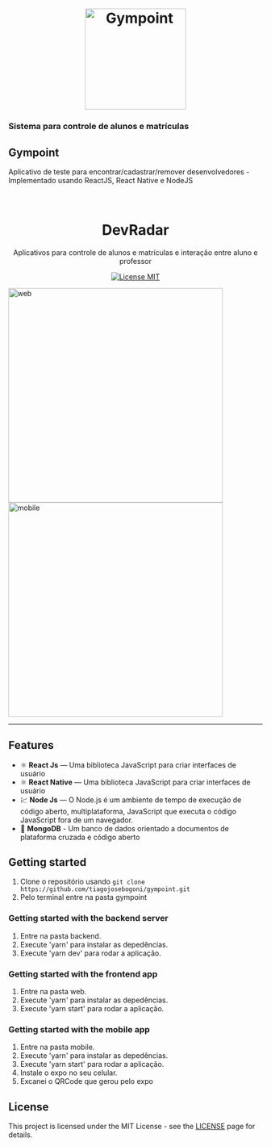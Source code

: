<h1 align="center">
  <img alt="Gympoint" title="Gympoint" src=".github/gympoint-logo.png" width="200px" />
</h1>

### Sistema para controle de alunos e matrículas 

## Gympoint

Aplicativo de teste para encontrar/cadastrar/remover desenvolvedores
-Implementado usando ReactJS, React Native e NodeJS



<h1 align="center">
<br>
DevRadar
</h1>

<p align="center">Aplicativos para controle de alunos e matrículas e interação entre aluno e professor</p>

<p align="center">
  <a href="https://opensource.org/licenses/MIT">
    <img src="https://img.shields.io/badge/License-MIT-blue.svg" alt="License MIT">
  </a>
</p>

<div>
  <img src="/web/assets/Telacheia.png" alt="web" height="425">
  <img src="/devRadar/assets/Main.jpg" alt="mobile" height="425">
</div>

<hr />

## Features

- ⚛️ **React Js** —  Uma biblioteca JavaScript para criar interfaces de usuário
- ⚛️ **React Native** —  Uma biblioteca JavaScript para criar interfaces de usuário
- 💹 **Node Js** — O Node.js é um ambiente de tempo de execução de código aberto, multiplataforma, JavaScript que executa o código JavaScript fora de um navegador.
- 📄 **MongoDB** - Um banco de dados orientado a documentos de plataforma cruzada e código aberto


## Getting started

1. Clone o repositório usando  `git clone https://github.com/tiagojosebogoni/gympoint.git`
2. Pelo terminal entre na pasta gympoint<br />

### Getting started with the backend server

1. Entre na pasta backend.
2. Execute 'yarn' para instalar as depedências.
3. Execute 'yarn dev' para rodar a aplicação.

### Getting started with the frontend app

1. Entre na pasta web.
2. Execute 'yarn' para instalar as depedências.
2. Execute 'yarn start' para rodar a aplicação.

### Getting started with the mobile app

1. Entre na pasta mobile.
2. Execute 'yarn' para instalar as depedências.
3. Execute 'yarn start' para rodar a aplicação.
4. Instale o expo no seu celular.
4. Excanei o QRCode que gerou pelo expo

## License

This project is licensed under the MIT License - see the [LICENSE](https://opensource.org/licenses/MIT) page for details.

